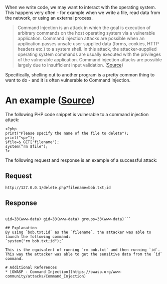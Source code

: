 When we write code, we may want to interact with the operating system. This happens very often - for example when we write a file, read data from the network, or using an external process. 

> Command Injection is an attack in which the goal is execution of arbitrary commands on the host operating system via a vulnerable application. Command injection attacks are possible when an application passes unsafe user supplied data (forms, cookies, HTTP headers etc.) to a system shell. In this attack, the attacker-supplied operating system commands are usually executed with the privileges of the vulnerable application. Command injection attacks are possible largely due to insufficient input validation. ([Source](https://owasp.org/www-community/attacks/Command_Injection))

Specifically, shelling out to another program is a pretty common thing to want to do - and it is often vulnerable to Command Injection.

# An example ([Source](https://owasp.org/www-community/attacks/Command_Injection))
The following PHP code snippet is vulnerable to a command injection attack:

```
<?php
print("Please specify the name of the file to delete");
print("<p>");
$file=$_GET['filename'];
system("rm $file");
?>
```

The following request and response is an example of a successful attack:

## Request
`http://127.0.0.1/delete.php?filename=bob.txt;id`

## Response
```Please specify the name of the file to delete

uid=33(www-data) gid=33(www-data) groups=33(www-data)```

## Explanation
By using `bob.txt;id` as the `filename`, the attacker was able to launch the following command:
`system("rm bob.txt;id");`

This is the equivalent of running `rm bob.txt` and then running `id`. This way the attacker was able to get the sensitive data from the `id` command.

# Additional References
* [OWASP - Command Injection](https://owasp.org/www-community/attacks/Command_Injection)